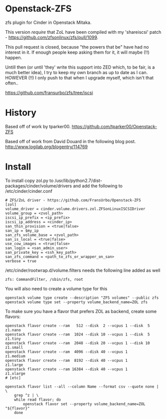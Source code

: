 Openstack-ZFS
=============

zfs plugin for Cinder in Openstack Mitaka.

This version _require_ that ZoL have been compiled with my
'shareiscsi' patch - https://github.com/zfsonlinux/zfs/pull/1099.

This pull request is closed, because "the powers that be" have
had no interest in it. If enough people keep asking them for it,
it will maybe (!!) happen.

Untill then (or until 'they' write this support into ZED which,
to be fair, is a much better idea), I try to keep my own branch
as up to date as I can. HOWEVER (!!) I only push to that when
I upgrade myself, which isn't that often..

  https://github.com/fransurbo/zfs/tree/iscsi

# History

Based off of work by tparker00. https://github.com/tparker00/Openstack-ZFS

Based off of work from David Douard in the following blog post. http://www.logilab.org/blogentry/114769

# Install

To install copy zol.py to /usr/lib/python2.7/dist-packages/cinder/volume/drivers and add the following to /etc/cinder/cinder.conf

```
# ZFS/ZoL driver - https://github.com/FransUrbo/Openstack-ZFS  
[zol]
volume_driver = cinder.volume.drivers.zol.ZFSonLinuxISCSIDriver  
volume_group = <zvol_path>  
iscsi_ip_prefix = <ip_prefix>  
iscsi_ip_address = <cinder_ip>  
san_thin_provision = <true|false>  
san_ip = $my_ip
san_zfs_volume_base = <zvol_path>  
san_is_local = <true|false>  
use_cow_images = <true|false>  
san_login = <san_admin_user>  
san_private_key = <ssh_key_path>  
san_zfs_command = <path_to_zfs_or_wrapper_on_san>  
verbose = true  
```

/etc/cinder/rootwrap.d/volume.filters needs the following line added as well  

```
zfs: CommandFilter, /sbin/zfs, root  
```

You will also need to create a volume type for this

```
openstack volume type create --description "ZFS volumes" --public zfs  
openstack volume type set --property volume_backend_name=ZOL zfs  
```

To make sure you have a flavor that prefers ZOL as backend, create
some flavors:

```
openstack flavor create --ram   512 --disk  2 --vcpus 1 --disk  5 z1.nano
openstack flavor create --ram  1024 --disk 10 --vcpus 1 --disk  5 z1.tiny
openstack flavor create --ram  2048 --disk 20 --vcpus 1 --disk 10 z1.small
openstack flavor create --ram  4096 --disk 40 --vcpus 1           z1.medium
openstack flavor create --ram  8192 --disk 40 --vcpus 1           z1.large
openstack flavor create --ram 16384 --disk 40 --vcpus 1           z1.xlarge
# [etc]

openstack flavor list --all --column Name --format csv --quote none | \
    grep ^z | \
    while read flavor; do
        openstack flavor set --property volume_backend_name=ZOL "${flavor}"
    done
```
